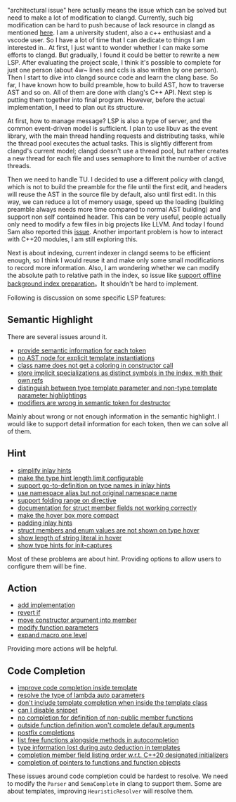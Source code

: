 "architectural issue" here actually means the issue which can be solved but need to make a lot of modification to clangd. Currently, such big modification can be hard to push because of lack resource in clangd as mentioned [here](https://github.com/clangd/clangd/issues/1690#issuecomment-1619735578). I am a university student, also a c++ enthusiast and a vscode user.  So I have a lot of time that I can dedicate to things I am interested in.. At first, I just want to wonder whether I can make some efforts to clangd. But gradually, I found it could be better to rewrite a new LSP. After evaluating the project scale, I think it's possible to complete for just one person (about 4w~ lines and ccls is also written by one person). Then I start to dive into clangd source code and learn the clang base. So far, I have known how to build preamble, how to build AST, how to traverse AST and so on. All of them are done with clang's C++ API. Next step is putting them together into final program. However, before the actual implementation, I need to plan out its structure.

At first, how to manage message? LSP is also a type of server, and the common event-driven model is sufficient. I plan to use libuv as the event library, with the main thread handling requests and distributing tasks, while the thread pool executes the actual tasks. This is slightly different from clangd's current model; clangd doesn't use a thread pool, but rather creates a new thread for each file and uses semaphore to limit the number of active threads.

Then we need to handle TU. I decided to use a different policy with clangd, which is not to build the preamble for the file until the first edit, and headers will reuse the AST in the source file by default, also until first edit. In this way, we can reduce a lot of memory usage, speed up the loading (building preamble always needs more time compared to normal AST building) and support non self contained header. This can be very useful, people actually only need to modify a few files in big projects like LLVM. And today I found Sam also reported this [issue](https://github.com/clangd/clangd/issues/391). Another important problem is how to interact with C++20 modules, I am still exploring this.

Next is about indexing, current indexer in clangd seems to be efficient enough, so I think I would reuse it and make only some small modifications to record more information. Also, I am wondering whether we can modify the absolute path to relative path in the index, so issue like [support offline background index preparation](https://github.com/clangd/clangd/issues/587)。It shouldn't be hard to implement.

Following is discussion on some specific LSP features:

## Semantic Highlight

There are several issues around it.

- [provide semantic information for each token](https://github.com/clangd/clangd/issues/1115)
- [no AST node for explicit template instantiations](https://github.com/clangd/clangd/issues/358)
- [class name does not get a coloring in constructor call ](https://github.com/clangd/clangd/issues/501)
- [store implicit specializations as distinct symbols in the index, with their own refs](https://github.com/clangd/clangd/issues/536)
- [distinguish between type template parameter and non-type template parameter highlightings](https://github.com/clangd/clangd/issues/787)
- [modifiers are wrong in semantic token for destructor](https://github.com/clangd/clangd/issues/872)

Mainly about wrong or not enough information in the semantic highlight. I would like to support detail information for each token, then we can solve all of them.

## Hint

- [simplify inlay hints](https://github.com/clangd/clangd/issues/824)
- [make the type hint length limit configurable](https://github.com/clangd/clangd/issues/1357)
- [support go-to-definition on type names in inlay hints](https://github.com/clangd/clangd/issues/1535)
- [use namespace alias but not original namespace name](https://github.com/clangd/clangd/issues/542)
- [support folding range on directive](https://github.com/clangd/clangd/issues/1661)
- [documentation for struct member fields not working correctly](https://github.com/clangd/clangd/issues/564)
- [make the hover box more compact](https://github.com/clangd/clangd/issues/747)
- [padding inlay hints](https://github.com/clangd/clangd/issues/923)
- [struct members and enum values are not shown on type hover](https://github.com/clangd/clangd/issues/959)
- [show length of string literal in hover](https://github.com/clangd/clangd/issues/1016)
- [show type hints for init-captures](https://github.com/clangd/clangd/issues/1163)

Most of these problems are about hint. Providing options to allow users to configure them will be fine.

## Action

- [add implementation](https://github.com/clangd/clangd/issues/445)
- [revert if](https://github.com/clangd/clangd/issues/466)
- [move constructor argument into member](https://github.com/clangd/clangd/issues/454)
- [modify function parameters](https://github.com/clangd/clangd/issues/460)
- [expand macro one level](https://github.com/clangd/clangd/issues/820)

Providing more actions will be helpful.

## Code Completion

- [improve code completion inside template](https://github.com/clangd/clangd/issues/443)
- [resolve the type of lambda auto parameters](https://github.com/clangd/clangd/issues/493)
- [don't include template completion when inside the template class](https://github.com/clangd/clangd/issues/678)
- [can I disable snippet](https://github.com/clangd/clangd/issues/727)
- [no completion for definition of non-public member functions](https://github.com/clangd/clangd/issues/880)
- [outside function definition won't complete default arguments](https://github.com/clangd/clangd/issues/753)
- [postfix completions](https://github.com/clangd/clangd/issues/850)
- [list free functions alongside methods in autocompletion](https://github.com/clangd/clangd/issues/893)
- [type information lost during auto deduction in templates](https://github.com/clangd/clangd/issues/897)
- [completion member field listing order w.r.t. C++20 designated initializers](https://github.com/clangd/clangd/issues/965)
- [completion of pointers to functions and function objects](https://github.com/clangd/clangd/issues/968)

These issues around code completion could be hardest to resolve. We need to modify the `Parser` and `SemaComplete` in clang to support them. Some are about templates, improving `HeuristicResolver` will resolve them. 